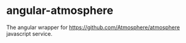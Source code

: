 angular-atmosphere
==================

The angular wrapper for https://github.com/Atmosphere/atmosphere javascript service.
